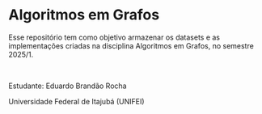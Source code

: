   <h1>Algoritmos em Grafos</h1>
  <p>Esse repositório tem como objetivo armazenar os datasets e as implementações criadas na disciplina Algoritmos em Grafos, no semestre 2025/1.</p><br>
  <p>Estudante: Eduardo Brandão Rocha</p>
  <p>Universidade Federal de Itajubá (UNIFEI)</p>
